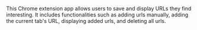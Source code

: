 This Chrome extension app allows users to save and display URLs they find interesting. It includes functionalities such as adding urls manually, adding the current tab's URL, displaying added urls, and deleting all urls.

